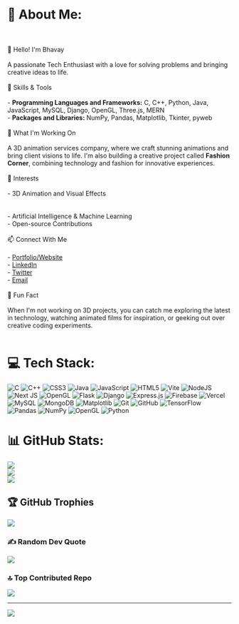 # 💫 About Me:
<br><br>👋 Hello! I'm Bhavay<br><br>A passionate  Tech Enthusiast with a love for solving problems and bringing creative ideas to life.<br><br>🔧 Skills & Tools<br><br>- **Programming Languages and Frameworks:** C, C++, Python, Java, JavaScript, MySQL, Django, OpenGL, Three.js, MERN<br>- **Packages and Libraries:** NumPy, Pandas, Matplotlib, Tkinter, pyweb<br><br>🌱 What I'm Working On<br><br>A 3D animation services company, where we craft stunning animations and bring client visions to life. I'm also building a creative project called **Fashion Corner**, combining technology and fashion for innovative experiences.<br><br>🎯 Interests<br><br>- 3D Animation and Visual Effects<br><br><br>- Artificial Intelligence & Machine Learning<br>- Open-source Contributions<br><br>📫 Connect With Me<br><br>- [Portfolio/Website](https://yourportfolio.com)<br>- [LinkedIn](https://linkedin.com/in/yourprofile)<br>- [Twitter](https://twitter.com/yourhandle)<br>- [Email](mailto\:youremail@example.com)<br><br>🚀 Fun Fact<br><br>When I'm not working on 3D projects, you can catch me exploring the latest in  technology, watching animated films for inspiration, or geeking out over creative coding experiments.<br><br>


# 💻 Tech Stack:
![C](https://img.shields.io/badge/c-%2300599C.svg?style=for-the-badge&logo=c&logoColor=white) ![C++](https://img.shields.io/badge/c++-%2300599C.svg?style=for-the-badge&logo=c%2B%2B&logoColor=white) ![CSS3](https://img.shields.io/badge/css3-%231572B6.svg?style=for-the-badge&logo=css3&logoColor=white) ![Java](https://img.shields.io/badge/java-%23ED8B00.svg?style=for-the-badge&logo=openjdk&logoColor=white) ![JavaScript](https://img.shields.io/badge/javascript-%23323330.svg?style=for-the-badge&logo=javascript&logoColor=%23F7DF1E) ![HTML5](https://img.shields.io/badge/html5-%23E34F26.svg?style=for-the-badge&logo=html5&logoColor=white) ![Vite](https://img.shields.io/badge/vite-%23646CFF.svg?style=for-the-badge&logo=vite&logoColor=white) ![NodeJS](https://img.shields.io/badge/node.js-6DA55F?style=for-the-badge&logo=node.js&logoColor=white) ![Next JS](https://img.shields.io/badge/Next-black?style=for-the-badge&logo=next.js&logoColor=white) ![OpenGL](https://img.shields.io/badge/OpenGL-%23FFFFFF.svg?style=for-the-badge&logo=opengl) ![Flask](https://img.shields.io/badge/flask-%23000.svg?style=for-the-badge&logo=flask&logoColor=white) ![Django](https://img.shields.io/badge/django-%23092E20.svg?style=for-the-badge&logo=django&logoColor=white) ![Express.js](https://img.shields.io/badge/express.js-%23404d59.svg?style=for-the-badge&logo=express&logoColor=%2361DAFB) ![Firebase](https://img.shields.io/badge/firebase-%23039BE5.svg?style=for-the-badge&logo=firebase) ![Vercel](https://img.shields.io/badge/vercel-%23000000.svg?style=for-the-badge&logo=vercel&logoColor=white) ![MySQL](https://img.shields.io/badge/mysql-4479A1.svg?style=for-the-badge&logo=mysql&logoColor=white) ![MongoDB](https://img.shields.io/badge/MongoDB-%234ea94b.svg?style=for-the-badge&logo=mongodb&logoColor=white) ![Matplotlib](https://img.shields.io/badge/Matplotlib-%23ffffff.svg?style=for-the-badge&logo=Matplotlib&logoColor=black) ![Git](https://img.shields.io/badge/git-%23F05033.svg?style=for-the-badge&logo=git&logoColor=white) ![GitHub](https://img.shields.io/badge/github-%23121011.svg?style=for-the-badge&logo=github&logoColor=white) ![TensorFlow](https://img.shields.io/badge/TensorFlow-%23FF6F00.svg?style=for-the-badge&logo=TensorFlow&logoColor=white) ![Pandas](https://img.shields.io/badge/pandas-%23150458.svg?style=for-the-badge&logo=pandas&logoColor=white) ![NumPy](https://img.shields.io/badge/numpy-%23013243.svg?style=for-the-badge&logo=numpy&logoColor=white) ![OpenGL](https://img.shields.io/badge/OpenGL-white?logo=OpenGL&style=for-the-badge) ![Python](https://img.shields.io/badge/python-3670A0?style=for-the-badge&logo=python&logoColor=ffdd54)
# 📊 GitHub Stats:
![](https://github-readme-stats.vercel.app/api?username=bhavay07&theme=dark&hide_border=false&include_all_commits=false&count_private=false)<br/>
![](https://github-readme-streak-stats.herokuapp.com/?user=bhavay07&theme=dark&hide_border=false)<br/>
![](https://github-readme-stats.vercel.app/api/top-langs/?username=bhavay07&theme=dark&hide_border=false&include_all_commits=false&count_private=false&layout=compact)

## 🏆 GitHub Trophies
![](https://github-profile-trophy.vercel.app/?username=bhavay07&theme=radical&no-frame=false&no-bg=true&margin-w=4)

### ✍️ Random Dev Quote
![](https://quotes-github-readme.vercel.app/api?type=horizontal&theme=radical)

### 🔝 Top Contributed Repo
![](https://github-contributor-stats.vercel.app/api?username=bhavay07&limit=5&theme=dark&combine_all_yearly_contributions=true)

---
[![](https://visitcount.itsvg.in/api?id=bhavay07&icon=0&color=0)](https://visitcount.itsvg.in)

<!-- P
